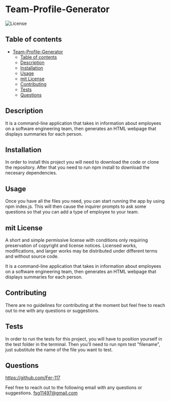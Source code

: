 # Team-Profile-Generator

![License](https://img.shields.io/badge/license-mit-GREEN.svg)

## Table of contents

- [Team-Profile-Generator](#team-profile-generator)
  - [Table of contents](#table-of-contents)
  - [Description](#description)
  - [Installation](#installation)
  - [Usage](#usage)
  - [mit License](#mit-license)
  - [Contributing](#contributing)
  - [Tests](#tests)
  - [Questions](#questions)

## Description

It is a command-line application that takes in information about employees on a software engineering team, then generates an HTML webpage that displays summaries for each person.

## Installation

In order to install this project you will need to download the code or clone the repository. After that you need to run npm install to download the necesary dependencies.

## Usage

Once you have all the files you need, you can start running the app by using npm index.js. This will then cause the inquirer prompts to ask some questions so that you can add a type of employee to your team.

## mit License

A short and simple permissive license with conditions only requiring preservation of copyright and license notices. Licensed works, modifications, and larger works may be distributed under different terms and without source code.

It is a command-line application that takes in information about employees on a software engineering team, then generates an HTML webpage that displays summaries for each person.

## Contributing

There are no guidelines for contributing at the moment but feel free to reach out to me with any questions or suggestions.

## Tests

In order to run the tests for this project, you will have to position yourself in the test folder in the terminal. Then you'll need to run npm test "filename", just substitute the name of the file you want to test.

## Questions

https://github.com/Fer-117

Feel free to reach out to the following email with any questions or suggestions.
fsg11497@gmail.com
